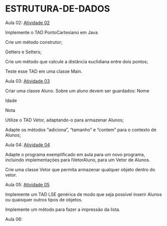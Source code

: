 # ESTRUTURA-DE-DADOS

Aula 02: [Atividade 02](Revisao)

   Implemente o TAD PontoCartesiano em Java 

   Crie um método construtor;

   Getters e Setters;

   Crie um método que calcule a distância euclidiana entre dois pontos;

   Teste esse TAD em uma classe Main.

Aula 03: [Atividade 03](Exercicio_02)

   Criar uma classe Aluno. Sobre um aluno devem ser guardados:
   Nome

   Idade

   Nota

   Utilize o TAD Vetor, adaptando-o para armazenar Alunos;

   Adapte os métodos “adiciona”, “tamanho” e “contem” para o contexto de Alunos;

Aula 04: [Atividade 04](Vetor)

   Adapte o programa exemplificado em aula para um novo programa, incluindo implementações para IVetorAluno,  para um Vetor de Alunos.

   Crie uma classe Vetor que permita armazenar qualquer objeto dentro do vetor.

Aula 05: [Atividade 05](Atividade_5)

   Implemente um TAD LSE genérica de modo que seja
   possível inserir Alunos ou quaisquer outros tipos de
   objetos.

   Implemente um método para fazer a impressão da lista.
   
   Aula 06:


